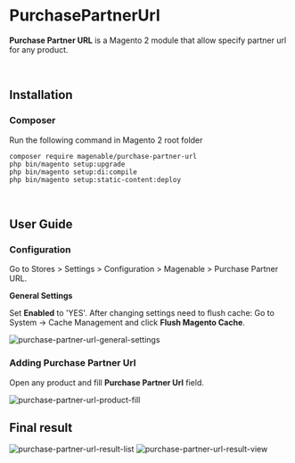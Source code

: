 # PurchasePartnerUrl

**Purchase Partner URL** is a Magento 2 module that allow specify partner url for any product.

<br />

## Installation

### Composer

Run the following command in Magento 2 root folder

```
composer require magenable/purchase-partner-url
php bin/magento setup:upgrade
php bin/magento setup:di:compile
php bin/magento setup:static-content:deploy
```
<br />

## User Guide

### Configuration

Go to Stores > Settings > Configuration > Magenable > Purchase Partner URL.

**General Settings**

Set **Enabled** to 'YES'.
After changing settings need to flush cache: Go to System -> Cache Management and click **Flush Magento Cache**.

![purchase-partner-url-general-settings](https://user-images.githubusercontent.com/34573954/113534675-5e40a180-960c-11eb-9c56-78a45e89bf5b.png)

### Adding Purchase Partner Url

Open any product and fill **Purchase Partner Url** field.

![purchase-partner-url-product-fill](https://user-images.githubusercontent.com/34573954/113534676-600a6500-960c-11eb-9251-ab8053c38ba7.png)

## Final result
![purchase-partner-url-result-list](https://user-images.githubusercontent.com/34573954/113534678-613b9200-960c-11eb-8bbb-f4ab7c0066ac.png)
![purchase-partner-url-result-view](https://user-images.githubusercontent.com/34573954/113534677-60a2fb80-960c-11eb-972a-9c8bbbddb88b.png)
